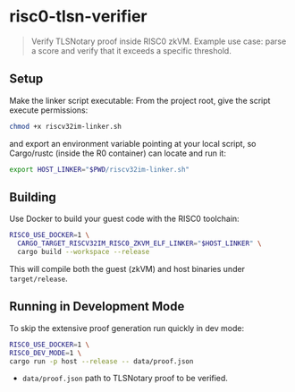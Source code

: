 # risc0-tlsn-verifier

> Verify TLSNotary proof inside RISC0 zkVM. Example use case: parse a score and verify that it exceeds a specific threshold.

## Setup

   Make the linker script executable: From the project root, give the script execute permissions:
   ```bash
   chmod +x riscv32im-linker.sh
   ```
   and export an environment variable pointing at your local script, so Cargo/rustc (inside the R0 container) can locate and run it:
   ```bash
   export HOST_LINKER="$PWD/riscv32im-linker.sh"
   ```

## Building

Use Docker to build your guest code with the RISC0 toolchain:

```bash
RISC0_USE_DOCKER=1 \
  CARGO_TARGET_RISCV32IM_RISC0_ZKVM_ELF_LINKER="$HOST_LINKER" \
  cargo build --workspace --release
```

This will compile both the guest (zkVM) and host binaries under `target/release`.

## Running in Development Mode

To skip the extensive proof generation run quickly in dev mode:

```bash
RISC0_USE_DOCKER=1 \
RISC0_DEV_MODE=1 \
cargo run -p host --release -- data/proof.json
```
- `data/proof.json` path to TLSNotary proof to be verified.
